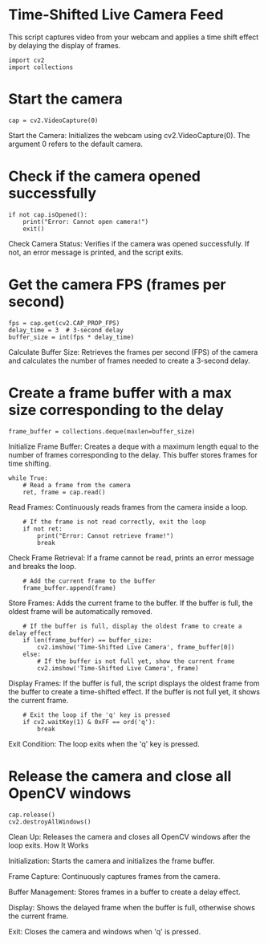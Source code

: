 # Time-Shifted Live Camera Feed
This script captures video from your webcam and applies a time shift effect by delaying the display of frames.

```
import cv2
import collections
```
# Start the camera
```
cap = cv2.VideoCapture(0)
```
Start the Camera: Initializes the webcam using cv2.VideoCapture(0). The argument 0 refers to the default camera.

# Check if the camera opened successfully
```
if not cap.isOpened():
    print("Error: Cannot open camera!")
    exit()
```
Check Camera Status: Verifies if the camera was opened successfully. If not, an error message is printed, and the script exits.

# Get the camera FPS (frames per second)
```
fps = cap.get(cv2.CAP_PROP_FPS)
delay_time = 3  # 3-second delay
buffer_size = int(fps * delay_time)
```
Calculate Buffer Size: Retrieves the frames per second (FPS) of the camera and calculates the number of frames needed to create a 3-second delay.

# Create a frame buffer with a max size corresponding to the delay
```
frame_buffer = collections.deque(maxlen=buffer_size)
```
Initialize Frame Buffer: Creates a deque with a maximum length equal to the number of frames corresponding to the delay. This buffer stores frames for time shifting.
```
while True:
    # Read a frame from the camera
    ret, frame = cap.read()
```
Read Frames: Continuously reads frames from the camera inside a loop.
```
    # If the frame is not read correctly, exit the loop
    if not ret:
        print("Error: Cannot retrieve frame!")
        break
```
Check Frame Retrieval: If a frame cannot be read, prints an error message and breaks the loop.
```
    # Add the current frame to the buffer
    frame_buffer.append(frame)
```
Store Frames: Adds the current frame to the buffer. If the buffer is full, the oldest frame will be automatically removed.
```
    # If the buffer is full, display the oldest frame to create a delay effect
    if len(frame_buffer) == buffer_size:
        cv2.imshow('Time-Shifted Live Camera', frame_buffer[0])
    else:
        # If the buffer is not full yet, show the current frame
        cv2.imshow('Time-Shifted Live Camera', frame)
```
Display Frames:
If the buffer is full, the script displays the oldest frame from the buffer to create a time-shifted effect.
If the buffer is not full yet, it shows the current frame.
```
    # Exit the loop if the 'q' key is pressed
    if cv2.waitKey(1) & 0xFF == ord('q'):
        break
```
Exit Condition: The loop exits when the 'q' key is pressed.
# Release the camera and close all OpenCV windows
```
cap.release()
cv2.destroyAllWindows()
```
Clean Up: Releases the camera and closes all OpenCV windows after the loop exits.
How It Works

Initialization: Starts the camera and initializes the frame buffer.

Frame Capture: Continuously captures frames from the camera.

Buffer Management: Stores frames in a buffer to create a delay effect.

Display: Shows the delayed frame when the buffer is full, otherwise shows the current frame.

Exit: Closes the camera and windows when 'q' is pressed.
